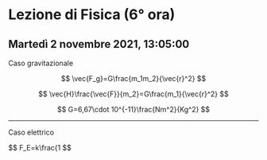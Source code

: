 #  Lezione di Fisica (6° ora)
## Martedì 2 novembre 2021, 13:05:00

Caso gravitazionale

$$
\vec{F_g}=G\frac{m_1m_2}{\vec{r}^2}
$$

$$
\vec{H}\frac{\vec{F}}{m_2}=G\frac{m_1}{\vec{r}^2}
$$

$$
G=6,67\cdot 10^{-11}\frac{Nm^2}{Kg^2}
$$

---

Caso elettrico

$$
F_E=k\frac{1
$$

<!--stackedit_data:
eyJoaXN0b3J5IjpbLTgyMTAwNTA2M119
-->